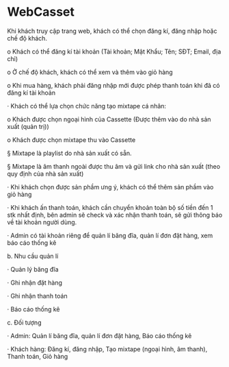 # WebCasset
Khi khách truy cập trang web, khách có thể chọn đăng kí, đăng nhập hoặc chế độ khách.

  o   Khách có thể đăng kí tài khoản (Tài khoản; Mật Khẩu; Tên; SĐT; Email, địa chỉ)
  
  o   Ở chế độ khách, khách có thể xem và thêm vào giỏ hàng
  
  o   Khi mua hàng, khách phải đăng nhập mới được phép thanh toán khi đã có đăng kí tài khoản

·         Khách có thể lựa chọn chức năng tạo mixtape cá nhân:

  o   Khách được chọn ngoại hình của Cassette (Được thêm vào do nhà sản xuất (quản trị))
  
  o   Khách được chọn mixtape thu vào Cassette

§  Mixtape là playlist do nhà sản xuất có sẵn.

§  Mixtape là âm thanh ngoài được thu âm và gửi link cho nhà sản xuất (theo quy định của nhà sản xuất)

·         Khi khách chọn được sản phầm ưng ý, khách có thể thêm sản phầm vào giỏ hàng

·         Khi khách ấn thanh toán, khách cần chuyển khoản toàn bộ số tiền đến 1 stk nhất định, bên admin sẽ check và xác nhận thanh toán, sẽ gửi thông báo về tài khoản người dùng.

·         Admin có tài khoản riêng để quản lí băng đĩa, quản lí đơn đặt hàng, xem báo cáo thống kê

b. Nhu cầu quản lí

·         Quản lý băng đĩa

·         Ghi nhận đặt hàng

·         Ghi nhận thanh toán

·         Báo cáo thống kê    

c. Đối tượng

·         Admin: Quản lí băng đĩa, quản lí đơn đặt hàng, Báo cáo thống kê

·         Khách hàng: Đăng kí, đăng nhập, Tạo mixtape (ngoại hình, âm thanh), Thanh toán, Giỏ hàng
